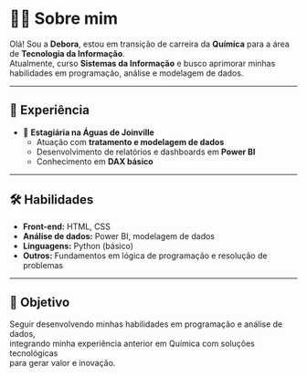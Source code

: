 # 👩‍💻 Sobre mim  

Olá! Sou a **Debora**, estou em transição de carreira da **Química** para a área de **Tecnologia da Informação**.  
Atualmente, curso **Sistemas da Informação** e busco aprimorar minhas habilidades em programação, análise e modelagem de dados.  

---

## 🚀 Experiência  
- 📍 **Estagiária na Águas de Joinville**  
   - Atuação com **tratamento e modelagem de dados**  
   - Desenvolvimento de relatórios e dashboards em **Power BI**  
   - Conhecimento em **DAX básico**  

---

## 🛠️ Habilidades  
- **Front-end:** HTML, CSS  
- **Análise de dados:** Power BI, modelagem de dados  
- **Linguagens:** Python (básico)  
- **Outros:** Fundamentos em lógica de programação e resolução de problemas  

---

## 🎯 Objetivo  
Seguir desenvolvendo minhas habilidades em programação e análise de dados,  
integrando minha experiência anterior em Química com soluções tecnológicas  
para gerar valor e inovação.  

